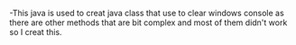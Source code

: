 -This java is used to creat java class that use to clear windows console as there are other methods that are bit complex and most 
 of them didn't work so I creat this.
